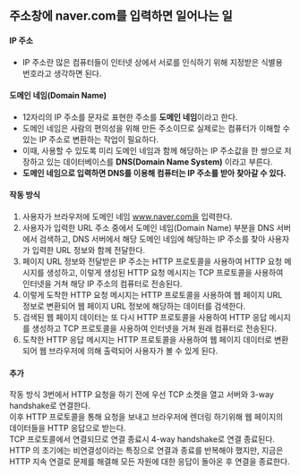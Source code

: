 ## 주소창에 naver.com를 입력하면 일어나는 일
#### IP 주소

- IP 주소란 많은 컴퓨터들이 인터넷 상에서 서로를 인식하기 위해 지정받은 식별용 번호라고 생각하면 된다.

#### 도메인 네임(Domain Name)
- 12자리의 IP 주소를 문자로 표현한 주소를 **도메인 네임**이라고 한다.
- 도메인 네임은 사람의 편의성을 위해 만든 주소이므로 실제로는 컴퓨터가 이해할 수 있는 IP 주소로 변환하는 작업이 필요하다.
- 이때, 사용할 수 있도록 미리 도메인 네임과 함께 해당하는 IP 주소값을 한 쌍으로 저장하고 있는 데이터베이스를 **DNS(Domain Name System)** 이라고 부른다.
- **도메인 네임으로 입력하면 DNS를 이용해 컴퓨터는 IP 주소를 받아 찾아갈 수 있다.**

#### 작동 방식
1. 사용자가 브라우저에 도메인 네임 www.naver.com을 입력한다.
2. 사용자가 입력한 URL 주소 중에서 도메인 네임(Domain Name) 부분을 DNS 서버에서 검색하고, DNS 서버에서 해당 도메인 네임에 해당하는 IP 주소를 찾아 사용자가 입력한 URL 정보와 함께 전달한다.
3. 페이지 URL 정보와 전달받은 IP 주소는 HTTP 프로토콜을 사용하여 HTTP 요청 메시지를 생성하고, 이렇게 생성된 HTTP 요청 메시지는 TCP 프로토콜을 사용하여 인터넷을 거쳐 해당 IP 주소의 컴퓨터로 전송된다.
4. 이렇게 도착한 HTTP 요청 메시지는 HTTP 프로토콜을 사용하여 웹 페이지 URL 정보로 변환되어 웹 페이지 URL 정보에 해당하는 데이터를 검색한다.
5. 검색된 웹 페이지 데이터는 또 다시 HTTP 프로토콜을 사용하여 HTTP 응답 메시지를 생성하고 TCP 프로토콜을 사용하여 인터넷을 거쳐 원래 컴퓨터로 전송된다.
6. 도착한 HTTP 응답 메시지는 HTTP 프로토콜을 사용하여 웹 페이지 데이터로 변환되어 웹 브라우저에 의해 출력되어 사용자가 볼 수 있게 된다.

#### 추가 
작동 방식 3번에서 HTTP 요청을 하기 전에 우선 TCP 소켓을 열고 서버와 3-way handshake로 연결한다.<br>
이후 HTTP 프로토콜을 통해 요청을 보내고 브라우저에 렌더링 하기위해 웹 페이지의 데이터들을 HTTP 응답으로 받는다.<br>
TCP 프로토콜에서 연결되므로 연결 종료시 4-way handshake로 연결 종료된다.<br>
HTTP 의 초기에는 비연결성이라는 특징으로 연결과 종료를 반복해야 했지만, 지금은 HTTP 지속 연결로 문제를 해결해 모든 자원에 대한 응답이 돌아온 후 연결을 종료한다.
